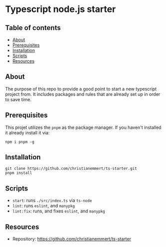 # Typescript node.js starter

## Table of contents

- [About](#about)
- [Prerequisites](#prerequisites)
- [Installation](#installation)
- [Scripts](#scripts)
- [Resources](#resources)

## About

The purpose of this repo to provide a good point to start a new typescript project from.
It includes packages and rules that are already set up in order to save time.

## Prerequisites

This projet utilizes the `pnpm` as the package manager. If you haven't installed it already install it via:

```
npm i pnpm -g
```

## Installation

```
git clone https://github.com/christianemmert/ts-starter.git
pnpm install
```

## Scripts

- `start`: runs `./src/index.ts` via `ts-node`
- `lint`: runs `eslint`, and `manypkg`
- `lint:fix`: runs, and fixes `eslint`, and `manypkg`

## Resources

- Repository: https://github.com/christianemmert/ts-starter
